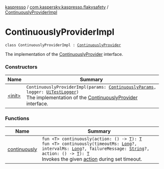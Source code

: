 [kaspresso](../../index.md) / [com.kaspersky.kaspresso.flakysafety](../index.md) / [ContinuouslyProviderImpl](./index.md)

# ContinuouslyProviderImpl

`class ContinuouslyProviderImpl : `[`ContinuouslyProvider`](../-continuously-provider/index.md)

The implementation of the [ContinuouslyProvider](../-continuously-provider/index.md) interface.

### Constructors

| Name | Summary |
|---|---|
| [&lt;init&gt;](-init-.md) | `ContinuouslyProviderImpl(params: `[`ContinuouslyParams`](../../com.kaspersky.kaspresso.params/-continuously-params/index.md)`, logger: `[`UiTestLogger`](../../com.kaspersky.kaspresso.logger/-ui-test-logger.md)`)`<br>The implementation of the [ContinuouslyProvider](../-continuously-provider/index.md) interface. |

### Functions

| Name | Summary |
|---|---|
| [continuously](continuously.md) | `fun <T> continuously(action: () -> `[`T`](continuously.md#T)`): `[`T`](continuously.md#T)<br>`fun <T> continuously(timeoutMs: `[`Long`](https://kotlinlang.org/api/latest/jvm/stdlib/kotlin/-long/index.html)`?, intervalMs: `[`Long`](https://kotlinlang.org/api/latest/jvm/stdlib/kotlin/-long/index.html)`?, failureMessage: `[`String`](https://kotlinlang.org/api/latest/jvm/stdlib/kotlin/-string/index.html)`?, action: () -> `[`T`](continuously.md#T)`): `[`T`](continuously.md#T)<br>Invokes the given [action](continuously.md#com.kaspersky.kaspresso.flakysafety.ContinuouslyProviderImpl$continuously(kotlin.Function0((com.kaspersky.kaspresso.flakysafety.ContinuouslyProviderImpl.continuously.T)))/action) during set timeout. |

